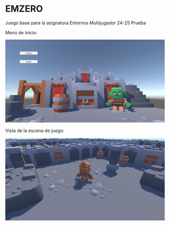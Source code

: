 # EMZERO
 Juego base para la asignatura Entornos Multijugador 24-25
 Prueba

 Menú de inicio:

 ![Menú de inicio](main_menu_scene.png "Menú de inicio")


Vista de la escena de juego:

![Ejemplo de nivel](level_scene.png "Ejemplo de nivel")

